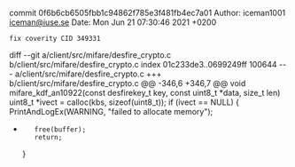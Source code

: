 commit 0f6b6cb6505fbb1c94862f785e3f481fb4ec7a01
Author: iceman1001 <iceman@iuse.se>
Date:   Mon Jun 21 07:30:46 2021 +0200

    fix coverity CID 349331

diff --git a/client/src/mifare/desfire_crypto.c b/client/src/mifare/desfire_crypto.c
index 01c233de3..0699249ff 100644
--- a/client/src/mifare/desfire_crypto.c
+++ b/client/src/mifare/desfire_crypto.c
@@ -346,6 +346,7 @@ void mifare_kdf_an10922(const desfirekey_t key, const uint8_t *data, size_t len)
     uint8_t *ivect = calloc(kbs, sizeof(uint8_t));
     if (ivect == NULL) {
         PrintAndLogEx(WARNING, "failed to allocate memory");
+        free(buffer);
         return;
     }
 
